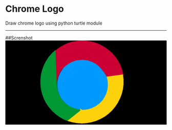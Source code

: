 # Chrome Logo
Draw chrome logo using python turtle module 
<hr>

##Screnshot
<img src="https://raw.githubusercontent.com/udaychugh/Python_Turtle_Graphics/main/Chrome%20logo/.idea/chrome%20logo.JPG">

